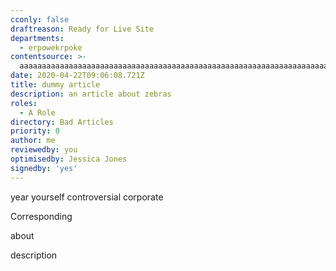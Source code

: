 ```yaml
---
cconly: false
draftreason: Ready for Live Site
departments:
  - erpowekrpoke
contentsource: >-
  aaaaaaaaaaaaaaaaaaaaaaaaaaaaaaaaaaaaaaaaaaaaaaaaaaaaaaaaaaaaaaaaaaaaaaaaaaaaaaaaaaaaaaaaaaaaaaaaaaaaaaaaaaaaaaaaaaaaaaaaaaaaaaaaaaaaaaaaaaaaaaaaaaaaaaaaaaaaaaaa
date: 2020-04-22T09:06:08.721Z
title: dummy article
description: an article about zebras
roles:
  - A Role
directory: Bad Articles
priority: 0
author: me
reviewedby: you
optimisedby: Jessica Jones
signedby: 'yes'
---
```

year yourself controversial corporate

Corresponding 

about

description